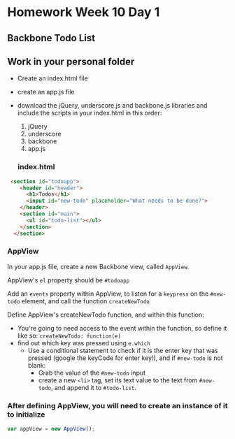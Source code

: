 # Homework Week 10 Day 1

## Backbone Todo List

## Work in your personal folder

- Create an index.html file
- create an app.js file
- download the jQuery, underscore.js and backbone.js libraries and include the scripts in your index.html in this order:
  1. jQuery
  2. underscore
  3. backbone
  4. app.js

  ### index.html

```html
 <section id="todoapp">
    <header id="header">
      <h1>Todos</h1>
      <input id="new-todo" placeholder="What needs to be done?">
    </header>
    <section id="main">
      <ul id="todo-list"></ul>
    </section>
  </section>
```

### AppView
In your app.js file, create a new Backbone view, called `AppView`.

AppView's `el` property should be `#todoapp`

Add an `events` property within AppView, to listen for a `keypress` on the `#new-todo` element, and call the function `createNewTodo`

Define AppView's createNewTodo function, and within this function:

- You're going to need access to the event within the function, so define it like so: `createNewTodo: function(e)`
- find out which key was pressed using `e.which`
    - Use a conditional statement to check if it is the enter key that was pressed (google the keyCode for enter key!), and if `#new-todo` is not blank:
        - Grab the value of the `#new-todo` input
        - create a new `<li>` tag, set its text value to the text from `#new-todo`, and append it to `#todo-list`.

### After defining AppView, you will need to create an instance of it to initialize

```js
var appView = new AppView();
```






